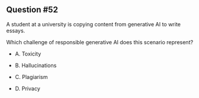 ## Question #52

 A student at a university is copying content from generative AI to write essays.

Which challenge of responsible generative AI does this scenario represent?

- A. Toxicity

- B. Hallucinations

- C. Plagiarism

- D. Privacy